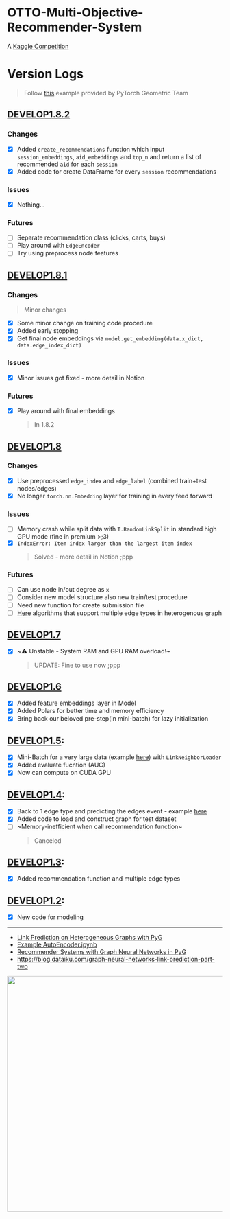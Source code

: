 # OTTO-Multi-Objective-Recommender-System
A [Kaggle Competition](https://www.kaggle.com/competitions/otto-recommender-system/overview)
# Version Logs
> Follow [this](https://github.com/pyg-team/pytorch_geometric/blob/master/examples/hetero/hetero_link_pred.py) example provided by PyTorch Geometric Team

## [DEVELOP1.8.2](https://colab.research.google.com/drive/1GmnRBdJ3NFHp9SU-DU95tfAnBQpBwyZZ#scrollTo=9_6TjlM6bB_3&uniqifier=9)
  ### Changes
  - [X] Added `create_recommendations` function which input `session_embeddings`, `aid_embeddings` and `top_n` and return a list of recommended `aid` for each `session`
  - [X] Added code for create DataFrame for every `session` recommendations
  ### Issues
  - [X] Nothing...
  ### Futures
  - [ ] Separate recommendation class (clicks, carts, buys)
  - [ ] Play around with `EdgeEncoder`
  - [ ] Try using preprocess node features 

## [DEVELOP1.8.1](https://colab.research.google.com/drive/1DWLNG4t_VM2_6QRQuAl8WdFgANs4L3ec)
  ### Changes
  > Minor changes
  - [X] Some minor change on training code procedure
  - [X] Added early stopping
  - [X] Get final node embeddings via `model.get_embedding(data.x_dict, data.edge_index_dict)`
  ### Issues
  - [X] Minor issues got fixed - more detail in Notion
  ### Futures
  - [X] Play around with final embeddings
    > In 1.8.2

## [DEVELOP1.8](https://colab.research.google.com/drive/1-0RupSIL7Z5gO3VuaJmirDZn2uRPtGnd#scrollTo=ztCYkbwc-z5g&uniqifier=1)
  ### Changes
  - [X] Use preprocessed `edge_index` and `edge_label` (combined train+test nodes/edges)
  - [X] No longer `torch.nn.Embedding` layer for training in every feed forward
  ### Issues
  - [ ] Memory crash while split data with `T.RandomLinkSplit` in standard high GPU mode (fine in premium >;3)
  - [X] `IndexError: Item index larger than the largest item index`
     > Solved - more detail in Notion ;ppp
  ### Futures
  - [ ] Can use node in/out degree as `x`
  - [ ] Consider new model structure also new train/test procedure
  - [ ] Need new function for create submission file
  - [ ] [Here](https://stellargraph.readthedocs.io/en/stable/demos/link-prediction/index.html) algorithms that support multiple edge types in heterogenous graph

## [DEVELOP1.7](https://colab.research.google.com/drive/1OYwFL1Nb0QpBH4AHctdeHqjz_napt5xX#scrollTo=aED_TAobTF6d)
  - [X] ~⚠️ Unstable - System RAM and GPU RAM overload!~
    > UPDATE: Fine to use now ;ppp
## [DEVELOP1.6](https://colab.research.google.com/drive/1LMM4KUubrtgFevA8BQiTAU_4AgC4FOlM#scrollTo=hbuDkO-Nh8kA&uniqifier=2)
  - [X] Added feature embeddings layer in Model
  - [X] Added Polars for better time and memory efficiency
  - [X] Bring back our beloved pre-step(in mini-batch) for lazy initialization
## [DEVELOP1.5](https://colab.research.google.com/drive/1QLt8OBWYSWmHiQQ1OCxaHaN96PyhQTEN#scrollTo=WDkdfZnxEB02&uniqifier=1):
  - [X] Mini-Batch for a very large data (example [here](https://colab.research.google.com/drive/1ksnVuQBPZA7W0nbOokz6nqB0EdDKWOUk#scrollTo=Vi25Z7lFPPjc)) with `LinkNeighborLoader`
  - [X] Added evaluate fucntion (AUC)
  - [X] Now can compute on CUDA GPU
## [DEVELOP1.4](https://colab.research.google.com/drive/1DMHdyKAxoJLJlOynj0p8fUqnySYLpucG#scrollTo=yf2nIQqrAy8y&uniqifier=1): 
  - [x] Back to 1 edge type and predicting the edges event - example [here](https://colab.research.google.com/drive/1ksnVuQBPZA7W0nbOokz6nqB0EdDKWOUk)
  - [X] Added code to load and construct graph for test dataset 
  - [ ] ~Memory-inefficient when call recommendation function~
    > Canceled
## [DEVELOP1.3](https://colab.research.google.com/drive/11m9ztUNqBqe4f8dAWDmJe_7IAIT3yJyv#scrollTo=aED_TAobTF6d): 
  - [x] Added recommendation function and multiple edge types
## [DEVELOP1.2](https://colab.research.google.com/drive/19ku8TR77OhTH0nHgLiEr_PepVnjgCiws): 
  - [x] New code for modeling
---
* [Link Prediction on Heterogeneous Graphs with PyG](https://medium.com/@pytorch_geometric/link-prediction-on-heterogeneous-graphs-with-pyg-6d5c29677c70)
* [Example AutoEncoder.ipynb](https://colab.research.google.com/drive/1nyufporgJp-j4BqZ6jYwgdMLyz_bJ_es#scrollTo=WjdGbaa8LdU9)
* [Recommender Systems with Graph Neural Networks in PyG](https://colab.research.google.com/drive/1qQEcYrzWJyJpAlwCMcJdFNPlYlyzHPdF#scrollTo=ktxdLosxtgZd)
* https://blog.dataiku.com/graph-neural-networks-link-prediction-part-two

<img src="https://img.freepik.com/free-vector/aesthetic-ocean-background-pastel-glitter-design-vector_53876-157553.jpg?w=2000" width="550"/>
